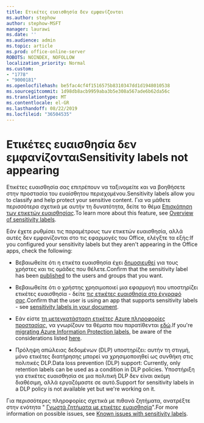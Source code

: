 ```yaml
---
title: Ετικέτες ευαισθησία δεν εμφανίζονται
ms.author: stephow
author: stephow-MSFT
manager: laurawi
ms.date: ''
ms.audience: admin
ms.topic: article
ms.prod: office-online-server
ROBOTS: NOINDEX, NOFOLLOW
localization_priority: Normal
ms.custom:
- "1778"
- "9000181"
ms.openlocfilehash: be5fac4cf4f1516575b8310347dd1d1948010538
ms.sourcegitcommit: 1d98db8acb9959aba3b5e308a567ade6b62da56c
ms.translationtype: MT
ms.contentlocale: el-GR
ms.lasthandoff: 08/22/2019
ms.locfileid: "36504535"
---
```

# <a name="sensitivity-labels-not-appearing"></a><span data-ttu-id="ae9b0-102">Ετικέτες ευαισθησία δεν εμφανίζονται</span><span class="sxs-lookup"><span data-stu-id="ae9b0-102">Sensitivity labels not appearing</span></span>

<span data-ttu-id="ae9b0-103">Ετικέτες ευαισθησία σας επιτρέπουν να ταξινομείτε και να βοηθήσετε στην προστασία του ευαίσθητου περιεχομένου.</span><span class="sxs-lookup"><span data-stu-id="ae9b0-103">Sensitivity labels allow you to classify and help protect your sensitive content.</span></span> <span data-ttu-id="ae9b0-104">Για να μάθετε περισσότερα σχετικά με αυτήν τη δυνατότητα, δείτε το θέμα [Επισκόπηση των ετικετών ευαισθησίας](https://docs.microsoft.com/office365/securitycompliance/sensitivity-labels).</span><span class="sxs-lookup"><span data-stu-id="ae9b0-104">To learn more about this feature, see [Overview of sensitivity labels](https://docs.microsoft.com/office365/securitycompliance/sensitivity-labels).</span></span>

<span data-ttu-id="ae9b0-105">Εάν έχετε ρυθμίσει τις παραμέτρους των ετικετών ευαισθησία, αλλά αυτές δεν εμφανίζονται στο τις εφαρμογές του Office, ελέγξτε τα εξής:</span><span class="sxs-lookup"><span data-stu-id="ae9b0-105">If you configured your sensitivity labels but they aren't appearing in the Office apps, check the following:</span></span>

- <span data-ttu-id="ae9b0-106">Βεβαιωθείτε ότι η ετικέτα ευαισθησία έχει [δημοσιευθεί](https://docs.microsoft.com/Office365/SecurityCompliance/sensitivity-labels#what-label-policies-can-do) για τους χρήστες και τις ομάδες που θέλετε.</span><span class="sxs-lookup"><span data-stu-id="ae9b0-106">Confirm that the sensitivity label has been [published](https://docs.microsoft.com/Office365/SecurityCompliance/sensitivity-labels#what-label-policies-can-do) to the users and groups that you want.</span></span>

- <span data-ttu-id="ae9b0-107">Βεβαιωθείτε ότι ο χρήστης χρησιμοποιεί μια εφαρμογή που υποστηρίζει ετικέτες ευαισθησία - δείτε [τις ετικέτες ευαισθησία στο έγγραφό σας](https://support.office.com/article/apply-sensitivity-labels-to-your-documents-and-email-within-office-2f96e7cd-d5a4-403b-8bd7-4cc636bae0f9?ad=US&ui=en-US&rs=en-US#bkmk_whereavailable).</span><span class="sxs-lookup"><span data-stu-id="ae9b0-107">Confirm that the user is using an app that supports sensitivity labels - see [sensitivity labels in your document](https://support.office.com/article/apply-sensitivity-labels-to-your-documents-and-email-within-office-2f96e7cd-d5a4-403b-8bd7-4cc636bae0f9?ad=US&ui=en-US&rs=en-US#bkmk_whereavailable).</span></span>

- <span data-ttu-id="ae9b0-108">Εάν είστε [τη μετεγκατάσταση ετικέτες Azure πληροφορίες προστασίας](https://docs.microsoft.com/azure/information-protection/configure-policy-migrate-labels), να γνωρίζουν τα θέματα που παρατίθενται [εδώ](https://docs.microsoft.com/azure/information-protection/configure-policy-migrate-labels#considerations-for-unified-labels).</span><span class="sxs-lookup"><span data-stu-id="ae9b0-108">If you're [migrating Azure Information Protection labels](https://docs.microsoft.com/azure/information-protection/configure-policy-migrate-labels), be aware of the considerations listed [here](https://docs.microsoft.com/azure/information-protection/configure-policy-migrate-labels#considerations-for-unified-labels).</span></span>

- <span data-ttu-id="ae9b0-109">Πρόληψη απώλειας δεδομένων (DLP) υποστηρίζει: αυτήν τη στιγμή, μόνο ετικέτες διατήρησης μπορεί να χρησιμοποιηθεί ως συνθήκη στις πολιτικές DLP.</span><span class="sxs-lookup"><span data-stu-id="ae9b0-109">Data loss prevention (DLP) support: Currently, only retention labels can be used as a condition in DLP policies.</span></span>  <span data-ttu-id="ae9b0-110">Υποστήριξη για ετικέτες ευαισθησία σε μια πολιτική DLP δεν είναι ακόμη διαθέσιμη, αλλά εργαζόμαστε σε αυτό.</span><span class="sxs-lookup"><span data-stu-id="ae9b0-110">Support for sensitivity labels in a DLP policy is not available yet but we're working on it.</span></span>

<span data-ttu-id="ae9b0-111">Για περισσότερες πληροφορίες σχετικά με πιθανά ζητήματα, ανατρέξτε στην ενότητα " [Γνωστά ζητήματα με ετικέτες ευαισθησία](https://support.office.com/article/known-issues-with-sensitivity-labels-in-office-b169d687-2bbd-4e21-a440-7da1b2743edc?ui=en-US&rs=en-US&ad=US)".</span><span class="sxs-lookup"><span data-stu-id="ae9b0-111">For more information on possible issues, see [Known issues with sensitivity labels](https://support.office.com/article/known-issues-with-sensitivity-labels-in-office-b169d687-2bbd-4e21-a440-7da1b2743edc?ui=en-US&rs=en-US&ad=US).</span></span>